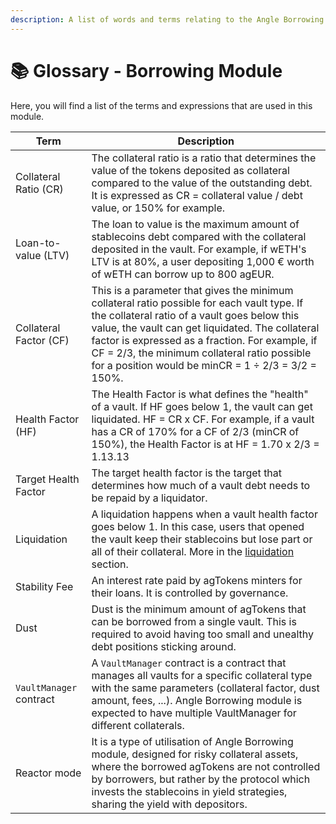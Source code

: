 ```yaml
---
description: A list of words and terms relating to the Angle Borrowing Module
---
```


# 📚 Glossary - Borrowing Module

Here, you will find a list of the terms and expressions that are used in this module.

| Term                    | Description                                                                                                                                                                                                                                                                                                                                                |
| ----------------------- | ---------------------------------------------------------------------------------------------------------------------------------------------------------------------------------------------------------------------------------------------------------------------------------------------------------------------------------------------------------- |
| Collateral Ratio (CR)   | The collateral ratio is a ratio that determines the value of the tokens deposited as collateral compared to the value of the outstanding debt. It is expressed as CR = collateral value / debt value, or 150% for example.                                                                                                                                 |
| Loan-to-value (LTV)   | The loan to value is the maximum amount of stablecoins debt compared with the collateral deposited in the vault. For example, if wETH's LTV is at 80%, a user depositing 1,000 € worth of wETH can borrow up to 800 agEUR.  |
| Collateral Factor (CF)  | This is a parameter that gives the minimum collateral ratio possible for each vault type. If the collateral ratio of a vault goes below this value, the vault can get liquidated. The collateral factor is expressed as a fraction. For example, if CF = 2/3, the minimum collateral ratio possible for a position would be minCR = 1 ÷ 2/3 = 3/2 = 150\%. |
| Health Factor (HF)      | The Health Factor is what defines the "health" of a vault. If HF goes below 1, the vault can get liquidated. HF = CR x CF. For example, if a vault has a CR of 170% for a CF of 2/3 (minCR of 150%), the Health Factor is at HF = 1.70 x 2/3 = 1.13.13                                                                                                     |
| Target Health Factor    | The target health factor is the target that determines how much of a vault debt needs to be repaid by a liquidator.                                                                                                                                                                                                                                        |
| Liquidation             | A liquidation happens when a vault health factor goes below 1. In this case, users that opened the vault keep their stablecoins but lose part or all of their collateral. More in the [liquidation](/borrowing-module/vaults/liquidations.md) section.                                                                                                     |
| Stability Fee           | An interest rate paid by agTokens minters for their loans. It is controlled by governance.                                                                                                                                                                                                                                                                 |
| Dust                    | Dust is the minimum amount of agTokens that can be borrowed from a single vault. This is required to avoid having too small and unealthy debt positions sticking around.                                                                                                                                                                                   |
| `VaultManager` contract | A `VaultManager` contract is a contract that manages all vaults for a specific collateral type with the same parameters (collateral factor, dust amount, fees, ...). Angle Borrowing module is expected to have multiple VaultManager for different collaterals.                                                                                           |
| Reactor mode            | It is a type of utilisation of Angle Borrowing module, designed for risky collateral assets, where the borrowed agTokens are not controlled by borrowers, but rather by the protocol which invests the stablecoins in yield strategies, sharing the yield with depositors.                                                                                 |
